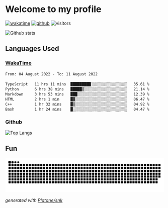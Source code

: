 # Welcome to my profile

[![wakatime](https://wakatime.com/badge/user/82c377cd-a54c-404c-b7df-177b313ca539.svg)](https://wakatime.com/@82c377cd-a54c-404c-b7df-177b313ca539)
[![github](https://img.shields.io/github/followers/xinthose?logo=github&style=plastic)](https://github.com/alanhamlett?tab=followers)
![visitors](https://visitor-badge.glitch.me/badge?page_id=xinthose&left_color=green&right_color=red)

![Github stats](https://github-readme-stats.vercel.app/api?username=xinthose&show_icons=true&theme=radical&count_private=true)

## Languages Used

### [WakaTime](https://wakatime.com/)
<!--START_SECTION:waka-->

```text
From: 04 August 2022 - To: 11 August 2022

TypeScript   11 hrs 11 mins  █████████░░░░░░░░░░░░░░░░   35.61 %
Python       6 hrs 38 mins   █████▒░░░░░░░░░░░░░░░░░░░   21.14 %
Markdown     3 hrs 53 mins   ███░░░░░░░░░░░░░░░░░░░░░░   12.39 %
HTML         2 hrs 1 min     █▓░░░░░░░░░░░░░░░░░░░░░░░   06.47 %
C++          1 hr 32 mins    █▒░░░░░░░░░░░░░░░░░░░░░░░   04.92 %
Bash         1 hr 24 mins    █░░░░░░░░░░░░░░░░░░░░░░░░   04.47 %
```

<!--END_SECTION:waka-->

### Github

![Top Langs](https://github-readme-stats.vercel.app/api/top-langs/?username=xinthose)

## Fun
![github contribution grid snake animation](https://raw.githubusercontent.com/xinthose/xinthose/output/github-contribution-grid-snake.svg)

_generated with [Platane/snk](https://github.com/Platane/snk)_
